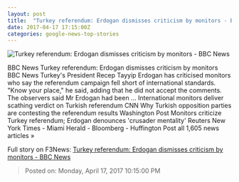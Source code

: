 ```yaml
---
layout: post
title:  "Turkey referendum: Erdogan dismisses criticism by monitors - BBC News"
date: 2017-04-17 17:15:00Z
categories: google-news-top-stories
---
```


![Turkey referendum: Erdogan dismisses criticism by monitors - BBC News](https://ichef.bbci.co.uk/news/1024/cpsprodpb/FE5D/production/_95671156_mediaitem95670082.jpg)

BBC News Turkey referendum: Erdogan dismisses criticism by monitors BBC News Turkey's President Recep Tayyip Erdogan has criticised monitors who say the referendum campaign fell short of international standards. "Know your place," he said, adding that he did not accept the comments. The observers said Mr Erdogan had been ... International monitors deliver scathing verdict on Turkish referendum CNN Why Turkish opposition parties are contesting the referendum results Washington Post Monitors criticize Turkey referendum; Erdogan denounces 'crusader mentality' Reuters New York Times - Miami Herald - Bloomberg - Huffington Post all 1,605 news articles »


Full story on F3News: [Turkey referendum: Erdogan dismisses criticism by monitors - BBC News](http://www.f3nws.com/n/sDGAdD)

> Posted on: Monday, April 17, 2017 10:15:00 PM
